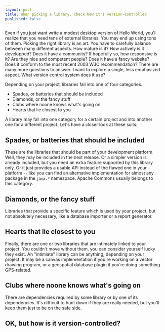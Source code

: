 ```yaml
---
layout: post
title: When picking a library, check how it's version-controlled
published: false
---
```

Even if you just want write a modest desktop version of Hello World,
you'll realize that you need tens of external libraries.  You may end up
using tons of them.  Picking the right library is an art.  You have to
carefully balance between many different aspects.  How mature is it?
How actively is it developped?  Does it have a community?  If hopefully
so, how responsive is it?  Are they nice and competent people?  Does it
have a fancy website?  Does it conform to the most recent 2003 W3C
recommendation?  There are many more questions to answer.  I want to
explore a single, less emphasized aspect.  What version control system
does it use?

Depending on your project, libraries fall into one of four categories.
 * Spades, or batteries that should be included
 * Diamonds, or the fancy stuff
 * Clubs where noone knows what's going on
 * Hearts that lie closest to you

A library may fall into one category for a certain project and into
another one for a different project.  Let's have a closer look at these
suits.

## Spades, or batteries that should be included

These are the libraries that should be part of your development
platform.  Well, they may be included in the next release.  Or a simpler
version is already included, but you need an extra feature supported
by this library only.  Or it just provides a usable API instead of the
flawed one in your platform -- like you can find an alternative
implementation for almost any package in the `java.*` namespace.  Apache
Commons usually belongs to this category.

## Diamonds, or the fancy stuff

Libraries that provide a specific feature which is used by your
project, but not absolutely necessary, like a database importer or a
report generator.

## Hearts that lie closest to you

Finally, there are one or two libraries that are intimately linked to
your project.  You couldn't move without them, you can consider
yourself lucky they exist.  An "intimiate" library can be anything,
depending on your project.  It may be a canvas implementation if
you're working on a vector drawing program, or a geospatial database
plugin if you're doing something GPS-related.

## Clubs where noone knows what's going on

There are dependencies required by some library or by one of its
dependencies.  It's difficult to hunt down if they are really needed,
but you'll keep them just to be on the safe side.

## OK, but how is it version-controlled?


